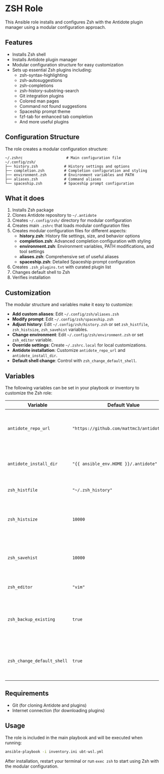 # ZSH Role

This Ansible role installs and configures Zsh with the Antidote plugin manager using a modular configuration approach.

## Features

- Installs Zsh shell
- Installs Antidote plugin manager
- Modular configuration structure for easy customization
- Sets up essential Zsh plugins including:
  - zsh-syntax-highlighting
  - zsh-autosuggestions
  - zsh-completions
  - zsh-history-substring-search
  - Git integration plugins
  - Colored man pages
  - Command not found suggestions
  - Spaceship prompt theme
  - fzf-tab for enhanced tab completion
  - And more useful plugins

## Configuration Structure

The role creates a modular configuration structure:

```
~/.zshrc                    # Main configuration file
~/.config/zsh/
├── history.zsh            # History settings and options
├── completion.zsh         # Completion configuration and styling
├── environment.zsh        # Environment variables and PATH
├── aliases.zsh            # Command aliases
└── spaceship.zsh          # Spaceship prompt configuration
```

## What it does

1. Installs Zsh package
2. Clones Antidote repository to `~/.antidote`
3. Creates `~/.config/zsh/` directory for modular configuration
4. Creates main `.zshrc` that loads modular configuration files
5. Creates modular configuration files for different aspects:
   - **history.zsh**: History file settings, size, and behavior options
   - **completion.zsh**: Advanced completion configuration with styling
   - **environment.zsh**: Environment variables, PATH modifications, and tool settings
   - **aliases.zsh**: Comprehensive set of useful aliases
   - **spaceship.zsh**: Detailed Spaceship prompt configuration
6. Creates `.zsh_plugins.txt` with curated plugin list
7. Changes default shell to Zsh
8. Verifies installation

## Customization

The modular structure and variables make it easy to customize:

- **Add custom aliases**: Edit `~/.config/zsh/aliases.zsh`
- **Modify prompt**: Edit `~/.config/zsh/spaceship.zsh`
- **Adjust history**: Edit `~/.config/zsh/history.zsh` or set `zsh_histfile`, `zsh_histsize`, `zsh_savehist` variables.
- **Change environment**: Edit `~/.config/zsh/environment.zsh` or set `zsh_editor` variable.
- **Override settings**: Create `~/.zshrc.local` for local customizations.
- **Antidote installation**: Customize `antidote_repo_url` and `antidote_install_dir`.
- **Default shell change**: Control with `zsh_change_default_shell`.

## Variables

The following variables can be set in your playbook or inventory to customize the Zsh role:

| Variable                     | Default Value                               | Description                                                              |
|------------------------------|---------------------------------------------|--------------------------------------------------------------------------|
| `antidote_repo_url`          | `"https://github.com/mattmc3/antidote.git"` | URL of the Antidote plugin manager Git repository.                       |
| `antidote_install_dir`       | `"{{ ansible_env.HOME }}/.antidote"`        | Directory where Antidote will be cloned.                                 |
| `zsh_histfile`               | `"~/.zsh_history"`                          | Path to the Zsh history file.                                            |
| `zsh_histsize`               | `10000`                                     | Maximum number of history entries to keep in memory.                     |
| `zsh_savehist`               | `10000`                                     | Maximum number of history entries to save to the history file.           |
| `zsh_editor`                 | `"vim"`                                     | Default editor to be set in Zsh.                                         |
| `zsh_backup_existing`        | `true`                                      | Whether to backup an existing `.zshrc` file before creating a new one.   |
| `zsh_change_default_shell`   | `true`                                      | Whether to change the default user shell to Zsh after installation.      |

## Requirements

- Git (for cloning Antidote and plugins)
- Internet connection (for downloading plugins)

## Usage

The role is included in the main playbook and will be executed when running:

```bash
ansible-playbook -i inventory.ini ubt-wsl.yml
```

After installation, restart your terminal or run `exec zsh` to start using Zsh with the modular configuration.
